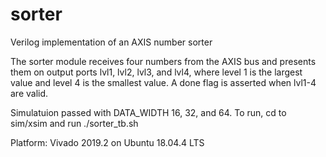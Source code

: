 # sorter
Verilog implementation of an AXIS number sorter


The sorter module receives four numbers from the AXIS bus and presents them on output ports lvl1, lvl2, lvl3, and lvl4, where level 1 is the largest value and level 4 is the smallest value. A done flag is asserted when lvl1-4 are valid.


Simulatuion passed with DATA_WIDTH 16, 32, and 64. To run, cd to sim/xsim and run ./sorter_tb.sh


Platform: Vivado 2019.2 on Ubuntu 18.04.4 LTS